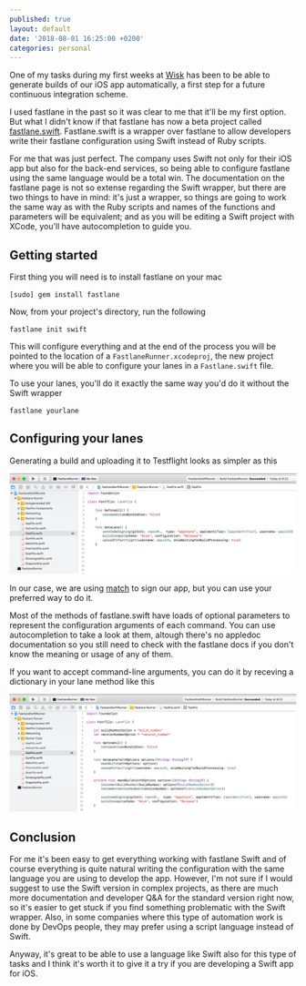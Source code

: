 ```yaml
---
published: true
layout: default
date: '2018-08-01 16:25:00 +0200'
categories: personal
---
```

One of my tasks during my first weeks at [Wisk](https://www.wisksolutions.com) has been to be able to generate builds of our iOS app automatically, a first step for a future continuous integration scheme.

I used fastlane in the past so it was clear to me that it'll be my first option. But what I didn't know if that fastlane has now a beta project called [fastlane.swift](https://docs.fastlane.tools/getting-started/ios/fastlane-swift/). Fastlane.swift is a wrapper over fastlane to allow developers write their fastlane configuration using Swift instead of Ruby scripts.

For me that was just perfect. The company uses Swift not only for their iOS app but also for the back-end services, so being able to configure fastlane using the same language would be a total win. The documentation on the fastlane page is not so extense regarding the Swift wrapper, but there are two things to have in mind: it's just a wrapper, so things are going to work the same way as with the Ruby scripts and names of the functions and parameters will be equivalent; and as you will be editing a Swift project with XCode, you'll have autocompletion to guide you.

## Getting started

First thing you will need is to install fastlane on your mac

```script
[sudo] gem install fastlane
```

Now, from your project's directory, run the following

```script
fastlane init swift
```

This will configure everything and at the end of the process you will be pointed to the location of a `FastlaneRunner.xcodeproj`, the new project where you will be able to configure your lanes in a `Fastlane.swift` file.

To use your lanes, you'll do it exactly the same way you'd do it without the Swift wrapper

```script
fastlane yourlane
```

## Configuring your lanes

Generating a build and uploading it to Testflight looks as simpler as this

![basiclane.png](assets/2018-08-01/basic_lane.png)

In our case, we are using [match](https://docs.fastlane.tools/actions/match/) to sign our app, but you can use your preferred way to do it.

Most of the methods of fastlane.swift have loads of optional parameters to represent the configuration arguments of each command. You can use autocompletion to take a look at them, altough there's no appledoc documentation so you still need to check with the fastlane docs if you don't know the meaning or usage of any of them.

If you want to accept command-line arguments, you can do it by receving a dictionary in your lane method like this

![lanewithoptions.png](assets/2018-08-01/lane_with_options.png)

## Conclusion

For me it's been easy to get everything working with fastlane Swift and of course everything is quite natural writing the configuration with the same language you are using to develop the app. However, I'm not sure if I would suggest to use the Swift version in complex projects, as there are much more documentation and developer Q&A for the standard version right now, so it's easier to get stuck if you find something problematic with the Swift wrapper. Also, in some companies where this type of automation work is done by DevOps people, they may prefer using a script language instead of Swift.

Anyway, it's great to be able to use a language like Swift also for this type of tasks and I think it's worth it to give it a try if you are developing a Swift app for iOS.
